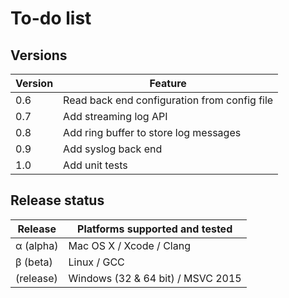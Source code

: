
To-do list
==========

Versions
--------

| Version | Feature                                      |
|---------|----------------------------------------------|
| 0.6     | Read back end configuration from config file |
| 0.7     | Add streaming log API                        |
| 0.8     | Add ring buffer to store log messages        |
| 0.9     | Add syslog back end                          |
| 1.0     | Add unit tests                               |

Release status
--------------

| Release   | Platforms supported and tested      |
|-----------|-------------------------------------|
| α (alpha) | Mac OS X / Xcode / Clang            |
| β (beta)  | Linux / GCC                         |
| (release) | Windows (32 & 64 bit) / MSVC 2015   |
